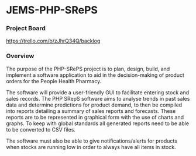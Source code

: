 # JEMS-PHP-SRePS

### Project Board
https://trello.com/b/zJhrQ34Q/backlog

### Overview
The purpose of the PHP-SRePS project is to plan, design, build, and implement a software application to aid in the decision-making of product orders for the People Health Pharmacy. 

The software will provide a user-friendly GUI to facilitate entering stock and sales records. The PHP SRepS software aims to analyse trends in past sales data and determine predictions for product demand, to then be compiled into reports detailing a summary of sales reports and forecasts. These reports are to be represented in graphical form with the use of charts and graphs. To keep with global standards all generated reports need to be able to be converted to CSV files. 

The software must also be able to give notifications/alerts for products when stocks are running low in order to always have all items in stock.
